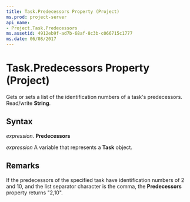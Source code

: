 ```yaml
---
title: Task.Predecessors Property (Project)
ms.prod: project-server
api_name:
- Project.Task.Predecessors
ms.assetid: 4912eb9f-ad7b-68af-8c3b-c066715c1777
ms.date: 06/08/2017
---
```



# Task.Predecessors Property (Project)

Gets or sets a list of the identification numbers of a task's predecessors. Read/write **String**.


## Syntax

 _expression_. **Predecessors**

 _expression_ A variable that represents a **Task** object.


## Remarks

If the predecessors of the specified task have identification numbers of 2 and 10, and the list separator character is the comma, the **Predecessors** property returns "2,10".


